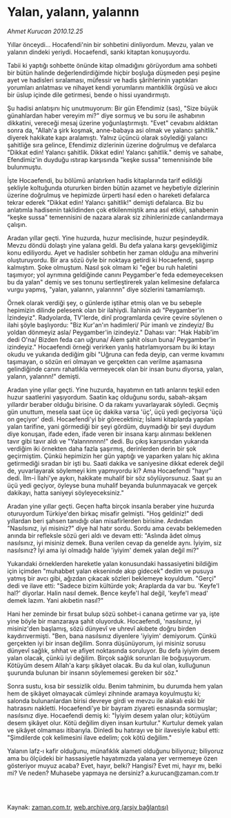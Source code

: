 # Yalan, yalann, yalannn

*Ahmet Kurucan 2010.12.25*

<td class="columnist-detail">
<p>Yıllar önceydi... Hocafendi'nin bir sohbetini dinliyordum. Mevzu, yalan ve yalanın dindeki yeriydi. Hocaefendi, sanki kitaptan konuşuyordu.</p>
<p>
<div id="haberMetinDiv">
<p>Tabii ki yaptığı sohbette önünde kitap olmadığını görüyordum ama sohbeti bir bütün halinde değerlendirdiğimde hiçbir boşluğa düşmeden peşi peşine ayet ve hadisleri sıralaması, müfessir ve hadis şârihlerinin yaptıkları yorumları anlatması ve nihayet kendi yorumlarını mantıkîlik örgüsü ve akıcı bir üslup içinde dile getirmesi, bende o hissi uyandırmıştı.
<p>Şu hadisi anlatışını hiç unutmuyorum: Bir gün Efendimiz (sas), "Size büyük günahlardan haber vereyim mi?" diye sormuş ve bu soru ile ashabının dikkatini, vereceği mesaj üzerine yoğunlaştırmıştı. "Evet" cevabını aldıktan sonra da, "Allah'a şirk koşmak, anne-babaya asi olmak ve yalancı şahitlik." diyerek hakikate kapı aralamıştı. Yalnız üçüncü olarak söylediği yalancı şahitliğe sıra gelince, Efendimiz dizlerinin üzerine doğrulmuş ve defalarca "Dikkat edin! Yalancı şahitlik. Dikkat edin! Yalancı şahitlik." demiş ve sahabe, Efendimiz'in duyduğu ıstırap karşısında "keşke sussa" temennisinde bile bulunmuştu.
<p>İşte Hocaefendi, bu bölümü anlatırken hadis kitaplarında tarif edildiği şekliyle koltuğunda otururken birden bütün azamet ve heybetiyle dizlerinin üzerine doğrulmuş ve hepimizde ürperti hasıl eden o hareketi defalarca tekrar ederek "Dikkat edin! Yalancı şahitlik!" demişti defalarca. Biz bu anlatımla hadisenin taklidinden çok etkilenmiştik ama asıl etkiyi, sahabenin "keşke sussa" temennisini de nazara alarak siz zihinlerinizde canlandırmaya çalışın.
<p>Aradan yıllar geçti. Yine huzurda, huzur meclisinde, huzur peşindeydik. Mevzu döndü dolaştı yine yalana geldi. Bu defa yalana karşı gevşekliğimiz konu ediliyordu. Ayet ve hadisler sohbetin her zaman olduğu ana mihverini oluşturuyordu. Bir ara sözü öyle bir noktaya getirdi ki Hocaefendi, şaşırıp kalmıştım. Şoke olmuştum. Nasıl şok olmam ki "eğer bu ruh haletini taşımıyor; yol ayrımına geldiğinde canını Peygamber'e feda edemeyeceksen bu da yalan" demiş ve ses tonunu sertleştirerek yalan kelimesine defalarca vurgu yapmış, "yalan, yalannn, yalannnn" diye sözlerini tamamlamıştı.
<p>Örnek olarak verdiği şey, o günlerde iştihar etmiş olan ve bu sebeple hepimizin dilinde pelesenk olan bir ilahiydi. İlahinin adı "Peygamber'in İzindeyiz". Radyolarda, TV'lerde, dinî programlarda çevire çevire söylenen o ilahi şöyle başlıyordu: "Biz Kur'an'ın hadimleri/ Pür imanlı ve zindeyiz/ Bu yoldan dönmeyiz asla/ Peygamber'in izindeyiz." Dahası var: "Hak Habib'im dedi O'na/ Bizden feda can uğruna/ Âlem şahit olsun buna/ Peygamber'in izindeyiz." Hocaefendi örneği verirken yanlış hatırlamıyorsam bu iki kıtayı okudu ve yukarıda dediğim gibi "Uğruna can feda deyip, can verme kıvamını taşımayan, o sözün eri olmayan ve gerçekten can verilme aşamasına gelindiğinde canını rahatlıkla vermeyecek olan bir insan bunu diyorsa, yalan, yalann, yalannn!" demişti.
<p>Aradan yine yıllar geçti. Yine huzurda, hayatımın en tatlı anlarını teşkil eden huzur saatlerini yaşıyordum. Saatin kaç olduğunu sordu, sabah-akşam yıllardır beraber olduğu birisine. O da rakamı yuvarlayarak söyledi. Geçmiş gün unuttum, mesela saat üçe üç dakika varsa 'üç', üçü yedi geçiyorsa 'üçü on geçiyor' dedi. Hocaefendi'yi bir görecektiniz; İslami kitaplarda yapılan yalan tarifine, yani görmediği bir şeyi gördüm, duymadığı bir şeyi duydum diye konuşan, ifade eden, ifade veren bir insana karşı alınması beklenen tavır gibi tavır aldı ve "Yalannnnnn!" dedi. Bu çıkış karşısından yukarıda verdiğim iki örnekten daha fazla şaşırmış, derinlerden derin bir şok geçirmiştim. Çünkü hepimizin her gün yaptığı ve yaparken yalanı hiç aklına getirmediği sıradan bir işti bu. Saati dakika ve saniyesine dikkat ederek değil de, yuvarlayarak söylemeyi kim yapmıyordu ki? Ama Hocaefendi "hayır" dedi. İlm-i İlahi'ye aykırı, hakikate muhalif bir söz söylüyorsunuz. Saat şu an üçü yedi geçiyor, öyleyse buna muhalif beyanda bulunmayacak ve gerçek dakikayı, hatta saniyeyi söyleyeceksiniz."
<p>Aradan yine yıllar geçti. Geçen hafta birçok insanla beraber yine huzurda oturuyordum Türkiye'den birkaç misafir gelmişti. "Hoş geldiniz!" dedi yıllardan beri şahsen tanıdığı olan misafirlerden birisine. Ardından "Nasılsınız, iyi misiniz?" diye hal hatır sordu. Sordu ama cevabı beklemeden anında bir refleksle sözü geri aldı ve devam etti: "Aslında âdet olmuş nasılsınız, iyi misiniz demek. Buna verilen cevap da genelde aynı. İyiyim, siz nasılsınız? İyi ama iyi olmadığı halde 'iyiyim' demek yalan değil mi?"
<p>Yukarıdaki örneklerden hareketle yalan konusundaki hassasiyetini bildiğim için içimden "muhabbet yalan ekseninde akıp gidecek" dedim ve pusuya yatmış bir avcı gibi, ağızdan çıkacak sözleri beklemeye koyuldum. "Gerçi" dedi ve ilave etti: "Sadece bizim kültürde yok; Araplarda da var bu. 'Keyfe'l hal?' diyorlar. Halin nasıl demek. Bence keyfe'l hal değil, 'keyfe'l mead' demek lazım. Yani akıbetin nasıl?"
<p>Hani her zeminde bir fırsat bulup sözü sohbet-i canana getirme var ya, işte yine böyle bir manzaraya şahit oluyorduk. Hocaefendi, 'nasılsınız, iyi misiniz'den başlamış, sözü dünyevî ve uhrevî akıbete doğru birden kaydırıvermişti. "Ben, bana nasılsınız diyenlere 'iyiyim' demiyorum. Çünkü gerçekten iyi bir insan değilim. Sonra düşünüyorum, iyi misiniz sorusu dünyevî sağlık, sıhhat ve afiyet noktasında soruluyor. Bu defa iyiyim desem yalan olacak, çünkü iyi değilim. Birçok sağlık sorunları ile boğuşuyorum. Kötüyüm desem Allah'a karşı şikâyet olacak. Bu da kul olan, kulluğunun şuurunda bulunan bir insanın söylememesi gereken bir söz."
<p>Sonra sustu, kısa bir sessizlik oldu. Benim tahminim, bu durumda hem yalan hem de şikâyet olmayacak cümleyi zihninde aramaya koyulmuştu ki; salonda bulunanlardan birisi devreye girdi ve mevzu ile alakalı eski bir hatırasını nakletti. Hocaefendi'ye bir bayram ziyareti esnasında sormuşlar; nasılsınız diye. Hocaefendi demiş ki: "İyiyim desem yalan olur; kötüyüm desem şikâyet olur. Kötü değilim diyen insan kurtulur." Kurtulur demek yalan ve şikâyet olmaması itibarıyla. Dinledi bu hatırayı ve bir ilavesiyle kabul etti: "Şimdilerde çok kelimesini ilave edelim; çok kötü değilim."
<p>Yalanın lafz-ı kafir olduğunu, münafıklık alameti olduğunu biliyoruz; biliyoruz ama bu ölçüdeki bir hassasiyetle hayatımızda yalana yer vermemeye özen gösteriyor muyuz acaba? Evet, hayır, belki? Hangisi? Evet mi, hayır mı, belki mi? Ve neden? Muhasebe yapmaya ne dersiniz? a.kurucan@zaman.com.tr</p></p></p></p></p></p></p></p></p></p></p></div>
</p>


<p><br>
		 </br></p></td>

Kaynak: [zaman.com.tr](http://zaman.com.tr/yazar.do?yazino=1069840), [web.archive.org (arşiv bağlantısı)](http://web.archive.org/web/20110227130451/http://zaman.com.tr:80/yazar.do?yazino=1069840)
